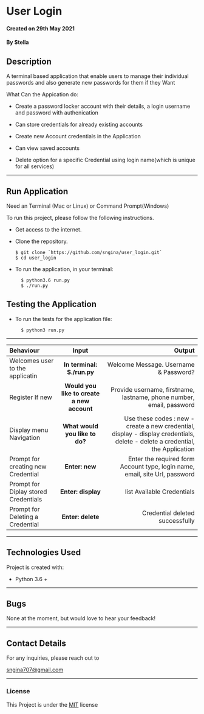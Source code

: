 # User Login

#### Created on 29th May 2021
#### By Stella

## Description 

A terminal based application that enable users to manage their individual passwords and also generate new passwords for them if they Want

What Can the Appication do:

* Create a password locker account with their details, a login username and password with authenication

* Can store credentials for already existing accounts

* Create new Account credentials in the Application


* Can view saved accounts 

* Delete option for a specific Credential using login name(which is unique for all services)




---

## Run Application
Need an Terminal (Mac or Linux) or Command Prompt(Windows)

To run this project, please follow the following instructions.
* Get access to the internet.
* Clone the repository.

      $ git clone `https://github.com/sngina/user_login.git`
      $ cd user_login

* To run the application, in your terminal:

        $ python3.6 run.py
        $ ./run.py

## Testing the Application
* To run the tests for the application file:

        $ python3 run.py

---

| Behaviour | Input | Output |
| :---------------- | :---------------: | ------------------: |
| Welcomes user to the applicatin | **In terminal: $./run.py** | Welcome Message. Username & Password? |
| Register If new | **Would you like to create a new account** | Provide username, firstname, lastname, phone number, email, password |
| Display menu Navigation | **What would you like to do?** | Use these codes : new - create a new credential, display - display credentials, delete - delete a credential,   the Application  |
| Prompt for creating new Credential | **Enter: new** | Enter the required form Account type, login name, email, site Url, password |
| Prompt for Diplay stored Credentials | **Enter: display** | list Available Credentials |
| Prompt for Deleting a Credential | **Enter: delete** | Credential deleted successfully |



---
## Technologies Used
Project is created with:
* Python 3.6 +

---

## Bugs

None at the moment, but would love to hear your feedback!

---

## Contact Details
For any inquiries, please reach out to

sngina707@gmail.com



---

### License
This Project is under the [MIT](LICENSE) license